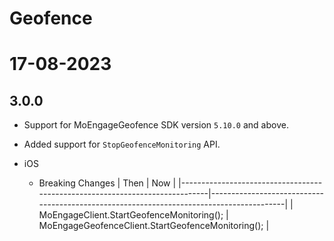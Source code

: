 # Geofence 

# 17-08-2023

## 3.0.0

- Support for MoEngageGeofence SDK version `5.10.0` and above.
- Added support for `StopGeofenceMonitoring` API.

- iOS
  - Breaking Changes
    | Then | Now |
    |-----------------------------------------------------------------------------|-----------------------------------------------------------------------------------------|
    | MoEngageClient.StartGeofenceMonitoring(); | MoEngageGeofenceClient.StartGeofenceMonitoring(); |
